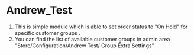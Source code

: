# Andrew_Test
1. This is simple module which is able to set order status to "On Hold" for specific customer groups . 
2. You can find the list of available customer groups in admin area "Store/Configuration/Andrew Test/ Group Extra Settings" 
